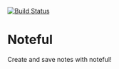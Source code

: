 [![Build Status](https://travis-ci.org/jmccaffrey/noteful.svg?branch=master)](https://travis-ci.org/jmccaffrey/noteful)

Noteful
=======


Create and save notes with noteful!
